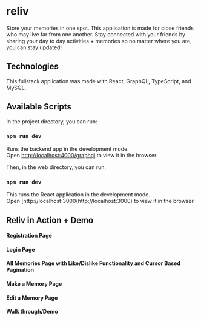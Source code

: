 # reliv
Store your memories in one spot. This application is made for close friends who may live far from one another. Stay connected with your friends by sharing your day to day activities + memories so no matter where you are, you can stay updated!

## Technologies

This fullstack application was made with React, GraphQL, TypeScript, and MySQL. 


## Available Scripts

In the project directory, you can run:

### `npm run dev`

Runs the backend app in the development mode.\
Open [http://localhost:4000/graphql](http://localhost:4000/graphql) to view it in the browser.

Then, in the web directory, you can run: 

### `npm run dev`

This runs the React application in the development mode.\
Open [http://localhost:3000(http://localhost:3000) to view it in the browser.

## Reliv in Action + Demo

#### Registration Page

#### Login Page

#### All Memories Page with Like/Dislike Functionality and Cursor Based Pagination

#### Make a Memory Page 

#### Edit a Memory Page


#### Walk through/Demo
